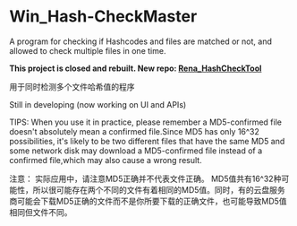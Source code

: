 # Win_Hash-CheckMaster
A program for checking if Hashcodes and files are matched or not, and allowed to check multiple files in one time.

**This project is closed and rebuilt. New repo: [Rena_HashCheckTool](https://github.com/Ace-Radom/Rena_HashCheckTool)**

用于同时检测多个文件哈希值的程序

Still in developing (now working on UI and APIs)

TIPS: 
When you use it in practice, please remember a MD5-confirmed file doesn't absolutely mean a confirmed file.Since MD5 has only 16^32 possibilities, it's likely to be two different files that have the same MD5 and some network disk may download a MD5-confirmed file instead of a confirmed file,which may also cause a wrong result.

注意：
实际应用中，请注意MD5正确并不代表文件正确。 MD5值共有16^32种可能性，所以很可能存在两个不同的文件有着相同的MD5值。同时，有的云盘服务商可能会下载MD5正确的文件而不是你所要下载的正确文件，也可能导致MD5值相同但文件不同。
